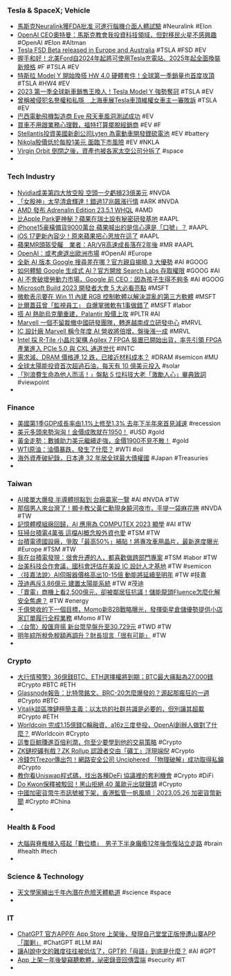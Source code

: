 ### Tesla & SpaceX; Vehicle
- [馬斯克Neuralink獲FDA批准 可進行腦機介面人體試驗](https://news.cnyes.com/news/id/5192389) #Neuralink #Elon
- [OpenAI CEO奧特曼：馬斯克教會我投資科技領域，但對移民火星不感興趣](https://www.techbang.com/posts/106554-openai-ceo-musk-taught-me-to-invest-in-tech-but-wasnt) #OpenAI #Elon #Altman
- [Tesla FSD Beta released in Europe and Australia](https://www.teslarati.com/tesla-fsd-beta-europe-australia/) #TSLA #FSD #EV
- [握手和好！北美Ford自2024年起將可使用Tesla充電站、2025年起全面換裝新規格](https://m.mobile01.com/topicdetail.php?f=260&t=6790960) #F #TSLA #EV
- [特斯拉 Model Y 開始換搭 HW 4.0 硬體套件！全球第一季銷量也首度攻頂](https://www.ddcar.com.tw/article/35343) #TSLA #HW4 #EV
- [2023 第一季全球新車銷售王換人！Tesla Model Y 強勢奪冠](https://auto.ltn.com.tw/news/22926/3) #TSLA #EV
- [曾稱被侵犯名譽權和私隱　上海車展Tesla車頂維權女車主一審敗訴](https://www.hk01.com/即時中國/902210/曾稱被侵犯名譽權和私隱-上海車展tesla車頂維權女車主一審敗訴) #TSLA #EV
- [巴西電動飛機製造商 Eve 飛天車風洞測試成功](https://technews.tw/2023/05/26/flying-cars-wind-tunnel-tests-completed-by-brazils-upstart-eve/) #EV
- [買車不用跟業務心理戰，福特打算擺脫經銷商](https://technews.tw/2023/05/25/ford-new-marketing-model/) #EV #F
- [Stellantis投資美國新創公司Lyten 為電動車開發鋰硫電池](https://m.cnyes.com/news/id/5191519) #EV #battery
- [Nikola股價低於每股1美元 面臨下市風險](https://m.cnyes.com/news/id/5192291) #EV #NKLA
- [Virgin Orbit 倒閉之後，資產也被各家太空公司分拆了](https://chinese.engadget.com/virgin-orbit-gets-stripped-for-parts-as-the-company-shuts-down-103051660.html) #space
-
### Tech Industry
- [Nvidia成美第四大放空股 空頭一夕虧損23億美元](https://news.cnyes.com/news/id/5192296) #NVDA
- [「女股神」太早清倉輝達！錯過17兆飆漲行情](https://today.line.me/tw/v2/article/gzn1BJZ) #ARK #NVDA
- [AMD 發布 Adrenalin Edition 23.5.1 WHQL](https://www.coolaler.com/index/amd-%E7%99%BC%E5%B8%83-adrenalin-edition-23-5-1-whql/) #AMD
- [比Apple Park更神秘？蘋果在瑞士設有秘密研發基地](https://tw.news.yahoo.com/比apple-park更神秘-蘋果在瑞士設有秘密研發基地-061728918.html) #AAPL
- [iPhone15豪橫備貨9000萬台 蘋果喊出的是信心還是「口號」？](https://udn.com/news/story/6811/7190728) #AAPL
- [iOS 17更新內容少！原來蘋果把心思放在這了](https://news.xfastest.com/apple/128218/ios-17更新內容少！原來蘋果把心思放在這了/) #AAPL
- [蘋果MR頭盔受矚　業者：AR/VR高速成長落在2年後](https://www.digitimes.com.tw/tech/dt/n/shwnws.asp?id=0000664967_O70LU95B5R7ITP8GS5EF3) #MR #AAPL
- [OpenAI：或考慮退出歐洲市場](https://www.newmobilelife.com/2023/05/25/openai-may-leave-the-eu/) #OpenAI #Europe
- [全新 AI 版本 Google 搜尋差在哪？官方親自揭曉 3 大優勢](https://3c.ltn.com.tw/news/53438) #AI #GOOG
- [如何體驗 Google 生成式 AI？官方開放 Search Labs 存取權限](https://technews.tw/2023/05/26/google-search-labs/) #GOOG #AI
- [AI 不會破壞勞動力市場，Google 前 CEO：因為孩子生得不夠多](https://technews.tw/2023/05/26/ai-can-fix-labor-shortage/) #AI #GOOG
- [Microsoft Build 2023 開發者大會 5 大必看亮點](https://www.kocpc.com.tw/archives/493231) #MSFT
- [微軟表示要在 Win 11 內建 RGB 控制軟體以解決混亂的第三方軟體](https://news.xfastest.com/microsoft/128214/dynamic-lighting/) #MSFT
- [比爾蓋茲曾「監視員工」 自爆掌微軟有1事做錯了](https://www.chinatimes.com/realtimenews/20230526000008-260410?chdtv) #MSFT #labor
- [搭 AI 熱助烏克蘭重建，Palantir 股價上攻](https://finance.technews.tw/2023/05/26/palantir-stock-flies-higher-as-company-announces-new-ukraine-deal/) #PLTR #AI
- [Marvell 一個不留裁撤中國研發團隊，轉進越南成立研發中心](https://technews.tw/2023/05/22/marvell-moved-to-vietnam-to-establish-the-fourth-largest-rd-center/) #MRVL
- [IC 設計廠 Marvell 稱今年度 AI 營收將倍增，盤後漲一成](https://technews.tw/2023/05/26/marvell-fiscal-year-2024-first-quarter-financial-statements/) #MRVL
- [Intel 採 R-Tile  小晶片架構 Agilex 7 FPGA 裝置已開始出貨，率先引領 FPGA 產業進入 PCIe 5.0 與 CXL 通道世代](https://www.cool3c.com/article/193933) #INTC
- [需求減、DRAM 價格連 12 跌，已接近材料成本？](https://technews.tw/2023/05/26/dram-prices-fell-for-12-consecutive-months/) #DRAM #semicon #MU
- [全球太陽能投資首次超過石油，每天有 10 億美元投入](https://technews.tw/2023/05/25/solar-power-investment-oil/) #solar
- [「別浪費生命為他人而活！」盤點 5 位科技大老「激勵人心」畢典致詞](https://technews.tw/2023/05/26/5-ceo-graduation-speech/) #viewpoint
-
### Finance
- [美國第1季GDP成長率由1.1%上修至1.3% 去年下半年來首見減速](https://m.cnyes.com/news/id/5191570) #recession
- [美元多頭來勢洶洶！金價成敗就在1950！](https://www.dailyfxasia.com/cn/feaarticle/20230525-9246.html) #USD #gold
- [黃金走勢：數據助力美元繼續走強，金價1900不見不散！](https://www.dailyfxasia.com/cn/cmarkets/20230525-24119.html) #gold
- [WTI原油：油價暴跌，發生了什麼？](https://www.dailyfxasia.com/cn/cmarkets/20230526-24123.html) #WTI #oil
- [海外資產破紀錄，日本連 32 年居全球最大債權國](https://finance.technews.tw/2023/05/26/japan-creditor-country/) #Japan #Treasuries
-
### Taiwan
- [AI接單大爆發 半導體拐點到 台廠贏家一覽](https://ctee.com.tw/news/tech/870727.html) #AI #NVDA #TW
- [那個男人來台灣了！顯卡教父黃仁勳現身饒河夜市，手提一袋麻花捲](https://ccc.technews.tw/2023/05/26/nvidia-jensen-huang/) #NVDA #TW
- [記憶體模組廠回歸，AI 應用為 COMPUTEX 2023 顯學](https://technews.tw/2023/05/26/computex-ai-application/) #AI #TW
- [狂掃台積電4萬張 這檔AI概念股外資也愛](https://ctee.com.tw/news/stocks/870584.html) #TSM #TW
- [台積電德國設廠，爭取「最高50%」補貼！將專攻車用晶片，最新進度曝光](https://www.bnext.com.tw/article/75388/tsmc-europe) #Europe #TSM #TW
- [我在台積電發現：很會升遷的人，都喜歡做跨部門專案](https://www.cheers.com.tw/article/article.action?id=5101933) #TSM #labor #TW
- [台美科技合作會議，國科會評估在美設 IC 設計人才基地](https://technews.tw/2023/05/25/stc-d-success/) #TW #semicon
- [〈技嘉法說〉AI伺服器價格高出10-15倍 動能將延續至明年](https://news.cnyes.com/news/id/5191328) #TW #技嘉
- [茂迪再斥3.86億元 建置太陽能系統](https://m.cnyes.com/news/id/5191529) #TW #茂迪
- [「賣電」商機上看2,500億元，卻被鄰居狂抗議！儲能龍頭Fluence怎麼化解安全焦慮？](https://www.bnext.com.tw/article/75376/fluence-energy-storage-product) #TW #energy
- [千億營收的下一個目標，Momo新B2B戰略曝光，發揮衛星倉儲優勢提供小店家訂單履行全程業務](https://www.ithome.com.tw/news/157054) #Momo #TW
- [〈台幣〉股匯齊揚 新台幣早盤升至30.729元](https://news.cnyes.com/news/id/5192561) #TWD #TW
- [明年綜所稅免稅額再調升？財長坦言「很有可能」](https://news.cnyes.com/news/id/5191556) #TW
-
### Crypto
- [大行情預警》36億鎂BTC、ETH選擇權將到期；BTC最大痛點為27,000鎂](https://www.blocktempo.com/3-6-billion-worth-of-btc-and-eth-options-are-set-to-expire/) #Crypto #BTC #ETH
- [Glassnode報告：比特幣銘文、BRC-20怎麼爆發的？源起那瘋狂的一週](https://www.blocktempo.com/glassnode-research-bitcoin-ordinals-and-brc20-token/) #Crypto #BTC
- [Vitalik談區塊鏈極簡主義：以太坊的社群共識是必要的，但別讓其超載](https://abmedia.io/dont-overload-ethereums-consensus) #Crypto #ETH
- [Worldcoin 完成1.15億鎂C輪融資、a16z三度參投，OpenAI創辦人做對了什麼？](https://www.blocktempo.com/worldcoin-completes-series-c-financing/) #Worldcoin #Crypto
- [這隻巨鯨賺進百倍利潤，你至少要學到他的交易策略](https://www.blocktempo.com/is-0x743-the-most-profitable-whale-ever/) #Crypto
- [ZK鏈挖礦有戲？ZK Rollup 認證者交由「礦工」浮現端倪](https://www.blocktempo.com/is-zk-mining-a-new-way-out-for-miners/) #Crypto
- [冷錢包Trezor傳出包！網路安全公司 Unciphered 「物理破解」成功取得私鑰](https://www.blocktempo.com/cybersecurity-firm-hacked-seed-phrase-from-trezor/) #Crypto
- [教你看Uniswap程式碼，找出各種DeFi 協議裡的套利機會](https://www.blocktempo.com/identifying-arbitrage-opportunities-in-defi-through-code/) #Crypto #DiFi
- [Do Kwon保釋被駁回！黑山拒絕 40 萬歐元出獄聲請](https://www.blocktempo.com/montenegrin-court-annulled-the-bail-of-do-kwon/) #Crypto
- [中國加密貨幣牛市訊號被下架，香港監管一帆風順｜2023.05.26 加密貨幣新聞](https://m.cnyes.com/news/id/5192803) #Crypto #China
-
### Health & Food
- [大腦與脊椎植入搭起「數位橋」　男子下半身癱瘓12年後恢復站立走路](https://today.line.me/tw/v2/article/RBynP7e) #brain #health #tech
-
### Science & Technology
- [天文學家繪出千年內潛在危險天體軌道](https://technews.tw/2023/05/26/astronomers-prepare-for-the-next-thousand-years-of-hazardous-asteroid-impacts/) #science #space
-
### IT
- [ChatGPT 官方APP在 App Store 上架後，發現自己堂堂正版慘遭山寨APP「圍剿」](https://www.techbang.com/posts/106527-beware-of-being-deceived-the-official-chatgpt-app-was) #ChatGPT #LLM #AI
- [讓AI說中文的難度往往被低估了，GPT的「母語」到底是什麼？](https://www.techbang.com/posts/105116-the-difficulty-of-getting-ai-to-say-chinese-underestimated) #AI #GPT
- [App 上架一年後變竊聽軟體，祕密錄音回傳雲端](https://technews.tw/2023/05/25/legit-app-in-google-play-turns-malicious-and-sends-mic-recordings-every-15-minutes/) #security #IT
-